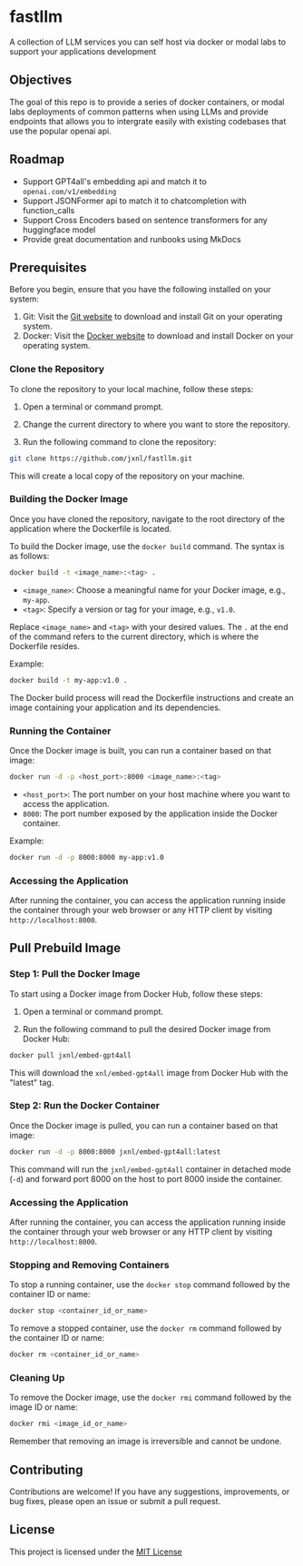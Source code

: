 # fastllm

A collection of LLM services you can self host via docker or modal labs to support your applications development

## Objectives

The goal of this repo is to provide a series of docker containers, or modal labs deployments of common patterns when using LLMs and provide endpoints that allows you to intergrate easily with existing codebases that use the popular openai api.

## Roadmap

* Support GPT4all's embedding api and match it to `openai.com/v1/embedding`
* Support JSONFormer api to match it to chatcompletion with function_calls
* Support Cross Encoders based on sentence transformers for any huggingface model
* Provide great documentation and runbooks using MkDocs

## Prerequisites

Before you begin, ensure that you have the following installed on your system:

1. Git: Visit the [Git website](https://git-scm.com/) to download and install Git on your operating system.
2. Docker: Visit the [Docker website](https://www.docker.com/) to download and install Docker on your operating system.

### Clone the Repository

To clone the repository to your local machine, follow these steps:

1. Open a terminal or command prompt.

2. Change the current directory to where you want to store the repository.

3. Run the following command to clone the repository:

```bash
git clone https://github.com/jxnl/fastllm.git
```

This will create a local copy of the repository on your machine.

### Building the Docker Image

Once you have cloned the repository, navigate to the root directory of the application where the Dockerfile is located.

To build the Docker image, use the `docker build` command. The syntax is as follows:

```bash
docker build -t <image_name>:<tag> .
```

- `<image_name>`: Choose a meaningful name for your Docker image, e.g., `my-app`.
- `<tag>`: Specify a version or tag for your image, e.g., `v1.0`.

Replace `<image_name>` and `<tag>` with your desired values. The `.` at the end of the command refers to the current directory, which is where the Dockerfile resides.

Example:

```bash
docker build -t my-app:v1.0 .
```

The Docker build process will read the Dockerfile instructions and create an image containing your application and its dependencies.

### Running the Container

Once the Docker image is built, you can run a container based on that image:

```bash
docker run -d -p <host_port>:8000 <image_name>:<tag>
```

- `<host_port>`: The port number on your host machine where you want to access the application.
- `8000`: The port number exposed by the application inside the Docker container.

Example:

```bash
docker run -d -p 8000:8000 my-app:v1.0
```

### Accessing the Application

After running the container, you can access the application running inside the container through your web browser or any HTTP client by visiting `http://localhost:8000`.

## Pull Prebuild Image

### Step 1: Pull the Docker Image

To start using a Docker image from Docker Hub, follow these steps:

1. Open a terminal or command prompt.

2. Run the following command to pull the desired Docker image from Docker Hub:

```bash
docker pull jxnl/embed-gpt4all
```

This will download the `xnl/embed-gpt4all` image from Docker Hub with the "latest" tag.

### Step 2: Run the Docker Container

Once the Docker image is pulled, you can run a container based on that image:

```bash
docker run -d -p 8000:8000 jxnl/embed-gpt4all:latest
```

This command will run the `jxnl/embed-gpt4all` container in detached mode (`-d`) and forward port 8000 on the host to port 8000 inside the container.

### Accessing the Application

After running the container, you can access the application running inside the container through your web browser or any HTTP client by visiting `http://localhost:8000`.

### Stopping and Removing Containers

To stop a running container, use the `docker stop` command followed by the container ID or name:

```bash
docker stop <container_id_or_name>
```

To remove a stopped container, use the `docker rm` command followed by the container ID or name:

```bash
docker rm <container_id_or_name>
```

### Cleaning Up

To remove the Docker image, use the `docker rmi` command followed by the image ID or name:

```bash
docker rmi <image_id_or_name>
```

Remember that removing an image is irreversible and cannot be undone.

## Contributing

Contributions are welcome! If you have any suggestions, improvements, or bug fixes, please open an issue or submit a pull request.

## License

This project is licensed under the [MIT License](https://opensource.org/licenses/MIT)